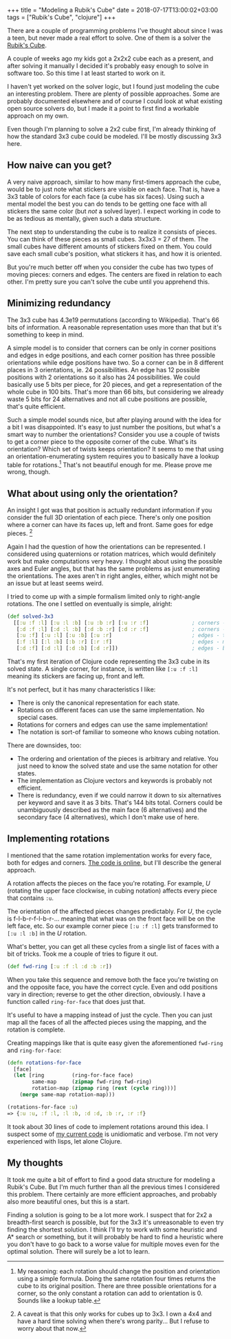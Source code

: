 +++
title = "Modeling a Rubik's Cube"
date = 2018-07-17T13:00:02+03:00
tags = ["Rubik's Cube", "clojure"]
+++

There are a couple of programming problems I've thought about since I was a teen, but never made a real effort to solve. One of them is a solver the [Rubik's Cube](https://en.wikipedia.org/wiki/Rubik%27s_Cube).

A couple of weeks ago my kids got a 2x2x2 cube each as a present, and after solving it manually I decided it's probably easy enough to solve in software too. So this time I at least started to work on it.
<!-- more -->

I haven't yet worked on the solver logic, but I found just modeling the cube an interesting problem. There are plenty of possible approaches. Some are probably documented elsewhere and of course I could look at what existing open source solvers do, but I made it a point to first find a workable approach on my own.

Even though I'm planning to solve a 2x2 cube first, I'm already thinking of how the standard 3x3 cube could be modeled. I'll be mostly discussing 3x3 here.

## How naive can you get?

A very naive approach, similar to how many first-timers approach the cube, would be to just note what stickers are visible on each face. That is, have a 3x3 table of colors for each face (a cube has six faces). Using such a mental model the best you can do tends to be getting one face with all stickers the same color (but *not* a solved layer). I expect working in code to be as tedious as mentally, given such a data structure.

The next step to understanding the cube is to realize it consists of pieces. You can think of these pieces as small cubes. 3x3x3 = 27 of them. The small cubes have different amounts of stickers fixed on them. You could save each small cube's position, what stickers it has, and how it is oriented.

But you're much better off when you consider the cube has two types of moving pieces: corners and edges. The centers are fixed in relation to each other. I'm pretty sure you can't solve the cube until you apprehend this.

## Minimizing redundancy

The 3x3 cube has 4.3e19 permutations (according to Wikipedia). That's 66 bits of information. A reasonable representation uses more than that but it's something to keep in mind.

A simple model is to consider that corners can be only in corner positions and edges in edge positions, and each corner position has three possible orientations while edge positions have two. So a corner can be in 8 different places in 3 orientations, ie. 24 possibilities. An edge has 12 possible positions with 2 orientations so it also has 24 possibilities. We could basically use 5 bits per piece, for 20 pieces, and get a representation of the whole cube in 100 bits. That's more than 66 bits, but considering we already waste 5 bits for 24 alternatives and not all cube positions are possible, that's quite efficient.

Such a simple model sounds nice, but after playing around with the idea for a bit I was disappointed. It's easy to just number the positions, but what's a smart way to number the orientations? Consider you use a couple of twists to get a corner piece to the opposite corner of the cube. What's its orientation? Which set of twists keeps orientation? It seems to me that using an orientation-enumerating system requires you to basically have a lookup table for rotations.[^1] That's not beautiful enough for me. Please prove me wrong, though.

## What about using only the orientation?

An insight I got was that position is actually redundant information if you consider the full 3D orientation of each piece. There's only one position where a corner can have its faces up, left and front. Same goes for edge pieces. [^2]

Again I had the question of how the orientations can be represented. I considered using quaternions or rotation matrices, which would definitely work but make computations very heavy. I thought about using the possible axes and Euler angles, but that has the same problems as just enumerating the orientations. The axes aren't in right angles, either, which might not be an issue but at least seems weird.

I tried to come up with a simple formalism limited only to right-angle rotations. The one I settled on eventually is simple, alright:

```clojure
(def solved-3x3
  [[:u :f :l] [:u :l :b] [:u :b :r] [:u :r :f]              ; corners - top
   [:d :f :l] [:d :l :b] [:d :b :r] [:d :r :f]              ; corners - bottom
   [:u :f] [:u :l] [:u :b] [:u :r]                          ; edges - top
   [:f :l] [:l :b] [:b :r] [:r :f]                          ; edges - middle
   [:d :f] [:d :l] [:d :b] [:d :r]])                        ; edges - bottom
```

That's my first iteration of Clojure code representing the 3x3 cube in its solved state. A single corner, for instance, is written like `[:u :f :l]` meaning its stickers are facing up, front and left.

It's not perfect, but it has many characteristics I like:

- There is only the canonical representation for each state.
- Rotations on different faces can use the same implementation. No special cases.
- Rotations for corners and edges can use the same implementation!
- The notation is sort-of familiar to someone who knows cubing notation.

There are downsides, too:

- The ordering and orientation of the pieces is arbitrary and relative. You just need to know the solved state and use the same notation for other states.
- The implementation as Clojure vectors and keywords is probably not efficient.
- There is redundancy, even if we could narrow it down to six alternatives per keyword and save it as 3 bits. That's 144 bits total. Corners could be unambiguously described as the main face (6 alternatives) and the secondary face (4 alternatives), which I don't make use of here.

## Implementing rotations

I mentioned that the same rotation implementation works for every face, both for edges and corners. [The code is online](https://github.com/dancek/ruebik), but I'll describe the general approach.

A rotation affects the pieces on the face you're rotating. For example, *U* (rotating the upper face clockwise, in cubing notation) affects every piece that contains `:u`.

The orientation of the affected pieces changes predictably. For *U*, the cycle is f-l-b-r-f-l-b-r-... meaning that what was on the front face will be on the left face, etc. So our example corner piece `[:u :f :l]` gets transformed to `[:u :l :b]` in the *U* rotation.

What's better, you can get all these cycles from a single list of faces with a bit of tricks. Took me a couple of tries to figure it out.

```clojure
(def fwd-ring [:u :f :l :d :b :r])
```

When you take this sequence and remove both the face you're twisting on and the opposite face, you have the correct cycle. Even and odd positions vary in direction; reverse to get the other direction, obviously. I have a function called `ring-for-face` that does just that.

It's useful to have a mapping instead of just the cycle. Then you can just map all the faces of all the affected pieces using the mapping, and the rotation is complete.

Creating mappings like that is quite easy given the aforementioned `fwd-ring` and `ring-for-face`:

```clojure
(defn rotations-for-face
  [face]
  (let [ring         (ring-for-face face)
        same-map     (zipmap fwd-ring fwd-ring)
        rotation-map (zipmap ring (rest (cycle ring)))]
    (merge same-map rotation-map)))
```

```clojure
(rotations-for-face :u)
=> {:u :u, :f :l, :l :b, :d :d, :b :r, :r :f}
```

It took about 30 lines of code to implement rotations around this idea. I suspect some of [my current code](https://github.com/dancek/ruebik/blob/17c59cccda53c5a5cc8f8862ddf791a5987d5dbf/src/ruebik/core.clj) is unidiomatic and verbose. I'm not very experienced with lisps, let alone Clojure.

## My thoughts

It took me quite a bit of effort to find a good data structure for modeling a Rubik's Cube. But I'm much further than all the previous times I considered this problem. There certainly are more efficient approaches, and probably also more beautiful ones, but this is a start.

Finding a solution is going to be a lot more work. I suspect that for 2x2 a breadth-first search is possible, but for the 3x3 it's unreasonable to even try finding the shortest solution. I think I'll try to work with some heuristic and A* search or something, but it will probably be hard to find a heuristic where you don't have to go back to a worse value for multiple moves even for the optimal solution. There will surely be a lot to learn.

[^1]: My reasoning: each rotation should change the position and orientation using a simple formula. Doing the same rotation four times returns the cube to its original position. There are three possible orientations for a corner, so the only constant a rotation can add to orientation is 0. Sounds like a lookup table.

[^2]: A caveat is that this only works for cubes up to 3x3. I own a 4x4 and have a hard time solving when there's wrong parity... But I refuse to worry about that now.
